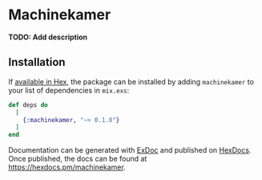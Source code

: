 # Machinekamer

**TODO: Add description**

## Installation

If [available in Hex](https://hex.pm/docs/publish), the package can be installed
by adding `machinekamer` to your list of dependencies in `mix.exs`:

```elixir
def deps do
  [
    {:machinekamer, "~> 0.1.0"}
  ]
end
```

Documentation can be generated with [ExDoc](https://github.com/elixir-lang/ex_doc)
and published on [HexDocs](https://hexdocs.pm). Once published, the docs can
be found at <https://hexdocs.pm/machinekamer>.


